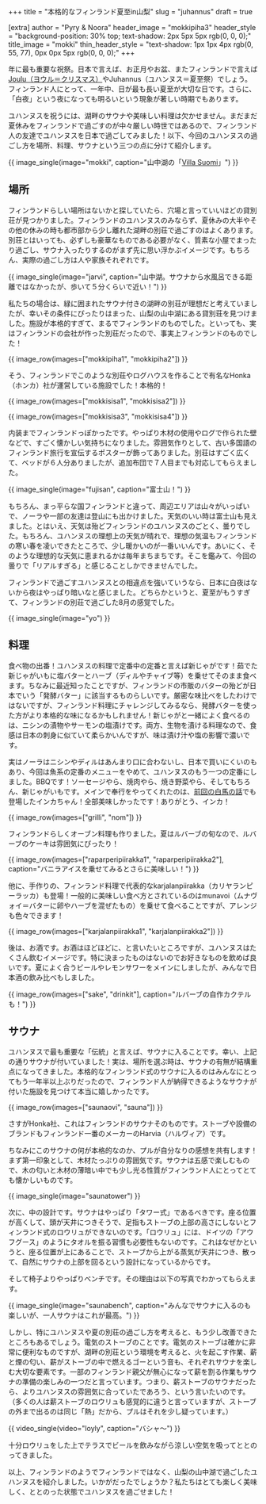 +++
title = "本格的なフィンランド夏至in山梨"
slug = "juhannus"
draft = true

[extra]
author = "Pyry & Noora"
header_image = "mokkipiha3"
header_style = "background-position: 30% top; text-shadow: 2px 5px 5px rgb(0, 0, 0);"
title_image = "mokki"
thin_header_style = "text-shadow: 1px 1px 4px rgb(0, 55, 77), 0px 0px 5px rgb(0, 0, 0);"
+++

年に最も重要な祝祭。日本で言えば、お正月やお盆、またフィンランドで言えば[Joulu（ヨウル＝クリスマス）](@/2021-04-25-joulu/index.md)やJuhannus（ユハンヌス＝夏至祭）でしょう。フィンランド人にとって、一年中、日が最も長い夏至が大切な日です。さらに、「白夜」という夜になっても明るいという現象が著しい時期でもあります。

ユハンヌスを祝うには、湖畔のサウナや美味しい料理は欠かせません。まだまだ夏休みをフィンランドで過ごすのが中々厳しい時世ではあるので、フィンランド人の友達でユハンヌスを日本で過ごしてみました！以下、今回のユハンヌスの過ごし方を場所、料理、サウナという三つの点に分けて紹介します。

<!-- more -->

{{ image_single(image="mokki", caption="山中湖の「[Villa Suomi](https://villa-suomi.jp)」") }}

## 場所

フィンランドらしい場所はないかと探していたら、穴場と言っていいほどの貸別荘が見つかりました。フィンランドのユハンヌスのみならず、夏休みの大半やその他の休みの時も都市部から少し離れた湖畔の別荘で過ごすのはよくあります。別荘とはいっても、必ずしも豪華なものである必要がなく、質素な小屋でまったり過ごし、サウナ入ったりするのがまず先に思い浮かぶイメージです。もちろん、実際の過ごし方は人や家族それぞれです。

{{ image_single(image="jarvi", caption="山中湖。サウナから水風呂できる距離ではなかったが、歩いて５分くらいで近い！") }}

私たちの場合は、緑に囲まれたサウナ付きの湖畔の別荘が理想だと考えていましたが、幸いその条件にぴったりはまった、山梨の山中湖にある貸別荘を見つけました。施設が本格的すぎて、まるでフィンランドのものでした。といっても、実はフィンランドの会社が作った別荘だったので、事実上フィンランドのものでした！

{{ image_row(images=["mokkipiha1", "mokkipiha2"]) }}

そう、フィンランドでこのような別荘やログハウスを作ることで有名なHonka（ホンカ）社が運営している施設でした！本格的！

{{ image_row(images=["mokkisisa1", "mokkisisa2"]) }}

{{ image_row(images=["mokkisisa3", "mokkisisa4"]) }}

内装までフィンランドっぽかったです。やっぱり木材の使用やログで作られた壁などで、すごく懐かしい気持ちになりました。雰囲気作りとして、古い多国語のフィンランド旅行を宣伝するポスターが飾ってありました。別荘はすごく広くて、ベッドが６人分ありましたが、追加布団で７人目までも対応してもらえました。

{{ image_single(image="fujisan", caption="富士山！") }}

もちろん、まっ平らな国フィンランドと違って、周辺エリアは山々がいっぱいで、ノーラや一部の友達は登山にも出かけました。天気のいい時は富士山も見えました。とはいえ、天気は殆どフィンランドのユハンヌスのごとく、曇りでした。もちろん、ユハンヌスの理想上の天気が晴れで、理想の気温もフィンランドの寒い春を凌いできたところで、少し暖かいのが一番いいんです。あいにく、そのような理想的な天気に恵まれるかは毎年まちまちです。そこを鑑みて、今回の曇りで「リアルすぎる」と感じることしかできませんでした。

フィンランドで過ごすユハンヌスとの相違点を強いていうなら、日本に白夜はないから夜はやっぱり暗いなと感じました。どちらかというと、夏至がもうすぎて、フィンランドの別荘で過ごした8月の感覚でした。

{{ image_single(image="yo") }}

## 料理

食べ物の出番！ユハンヌスの料理で定番中の定番と言えば新じゃがです！茹でた新じゃがいもに塩バターとハーブ（ディルやチャイブ等）を乗せてそのまま食べます。ちなみに最近知ったことですが、フィンランドの市販のバターの殆どが日本でいう「発酵バター」に該当するものらしいです。厳密な味比べをしたわけではないですが、フィンランド料理にチャレンジしてみるなら、発酵バターを使った方がより本格的な味になるかもしれません！新じゃがと一緒によく食べるのは、ニシンの漬物やサーモンの塩漬けです。両方、生物を漬ける料理なので、食感は日本の刺身に似ていて柔らかいんですが、味は漬け汁や塩の影響で濃いです。

実はノーラはニシンやディルはあんまり口に合わないし、日本で買いにくいのもあり、今回は魚系の定番のメニューをやめて、ユハンヌスのもう一つの定番にしました。BBQです！ソーセージやら、焼肉やら、焼き野菜やら、そしてもちろん、新じゃがいもです。メインで奉行をやってくれたのは、[前回の白馬の話](@/2021-07-09-hakuba/index.md)でも登場したインカちゃん！全部美味しかったです！ありがとう、インカ！

{{ image_row(images=["grilli", "nom"]) }}

フィンランドらしくオーブン料理も作りました。夏はルバーブの旬なので、ルバーブのケーキは雰囲気にぴったり！

{{ image_row(images=["raparperipiirakka1", "raparperipiirakka2"], caption="バニラアイスを乗せてみるとさらに美味しい！") }}

他に、手作りの、フィンランド料理で代表的なkarjalanpiirakka（カリヤランピーラッカ）も登場！一般的に美味しい食べ方とされているのはmunavoi（ムナヴォイ＝バターに卵やハーブを混ぜたもの）を乗せて食べることですが、アレンジも色々できます！

{{ image_row(images=["karjalanpiirakka1", "karjalanpiirakka2"]) }}

後は、お酒です。お酒はほどほどに、と言いたいところですが、ユハンヌスはたくさん飲むイメージです。特に決まったものはないのでお好きなものを飲めば良いです。夏によく合うビールやレモンサワーをメインにしましたが、みんなで日本酒の飲み比べもしました。

{{ image_row(images=["sake", "drinkit"], caption="ルバーブの自作カクテルも！") }}

## サウナ

ユハンヌスで最も重要な「伝統」と言えば、サウナに入ることです。幸い、上記の通りサウナが付いていました！実は、場所を選ぶ時は、サウナの有無が結構重点になってきました。本格的なフィンランド式のサウナに入るのはみんなにとってもう一年半以上ぶりだったので、フィンランド人が納得できるようなサウナが付いた施設を見つけて本当に嬉しかったです。

{{ image_row(images=["saunaovi", "sauna"]) }}

さすがHonka社、これはフィンランドのサウナそのものです。ストーブや設備のブランドもフィンランド一番のメーカーのHarvia（ハルヴィア）です。

ちなみにこのサウナの何が本格的なのか、プルが自分なりの感想を共有します！まず第一印象として、木材たっぷりの雰囲気です。サウナは五感で楽しむもので、木の匂いと木材の薄暗い中でも少し光る性質がフィンランド人にとってとても懐かしいものです。

{{ image_single(image="saunatower") }}

次に、中の設計です。サウナはやっぱり「タワー式」であるべきです。座る位置が高くして、頭が天井につきそうで、足指もストーブの上部の高さにしないとフィンランド式のロウリュができないのです。「ロウリュ」には、ドイツの「アウフグース」のようにタオルを振る習慣も必要性もないのです。これはなぜかというと、座る位置が上にあることで、ストーブから上がる蒸気が天井につき、散って、自然にサウナの上部を回るという設計になっているからです。

そして椅子よりやっぱりベンチです。その理由は以下の写真でわかってもらえます。

{{ image_single(image="saunabench", caption="みんなでサウナに入るのも楽しいが、一人サウナはこれが最高。") }}

しかし、特にユハンヌスや夏の別荘の過ごし方を考えると、もう少し改善できたところもあるでしょう。電気のストーブのことです。電気のストーブは確かに非常に便利なものですが、湖畔の別荘という環境を考えると、火を起こす作業、薪と煙の匂い、薪がストーブの中で燃えるゴーという音も、それぞれサウナを楽しむ大切な要素です。一部のフィンランド親父が無心になって薪を割る作業もサウナの準備の楽しみの一つだと言っています。つまり、薪ストーブのサウナだったら、よりユハンヌスの雰囲気に合っていたであろう、という言いたいのです。（多くの人は薪ストーブのロウリュも感覚的に違うと言っていますが、ストーブの外まで出るのは同じ「熱」だから、プルはそれを少し疑っています。）

{{ video_single(video="loyly", caption="バシャ〜") }}

十分ロウリュをした上でテラスでビールを飲みながら涼しい空気を吸ってととのってきました。

以上、フィンランドのようでフィンランドではなく、山梨の山中湖で過ごしたユハンヌスを紹介しました。いかがだったでしょうか？私たちはとても楽しく美味しく、ととのった状態でユハンヌスを過ごせました！